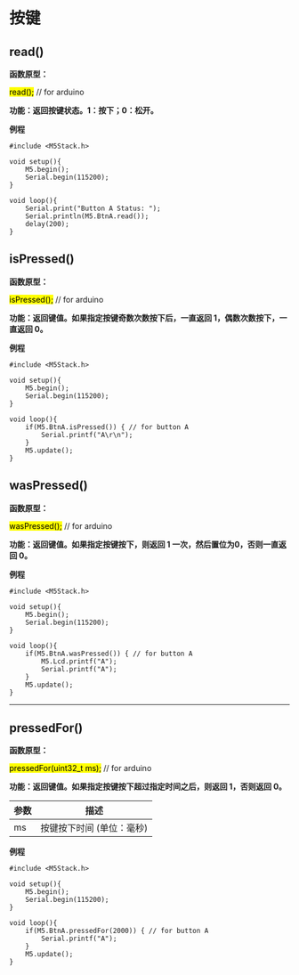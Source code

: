 # 按键

## read()

**函数原型：**

<mark>read();</mark> // for arduino

<!-- <mark>fillScreen(color)</mark> # for micropython -->

**功能：返回按键状态。1：按下；0：松开。**

**例程**
```arduino
#include <M5Stack.h>

void setup(){
    M5.begin();
    Serial.begin(115200);
}

void loop(){
    Serial.print("Button A Status: ");
    Serial.println(M5.BtnA.read());
    delay(200);
}
```

## isPressed()

**函数原型：**

<mark>isPressed();</mark> // for arduino

<!-- <mark>fillScreen(color)</mark> # for micropython -->

**功能：返回键值。如果指定按键奇数次数按下后，一直返回 1，偶数次数按下，一直返回 0。**

**例程**
```arduino
#include <M5Stack.h>

void setup(){
    M5.begin();
    Serial.begin(115200);
}

void loop(){
    if(M5.BtnA.isPressed()) { // for button A
        Serial.printf("A\r\n");
    }
    M5.update();
}
```

## wasPressed()

**函数原型：**

<mark>wasPressed();</mark> // for arduino

<!-- <mark>fillScreen(color)</mark> # for micropython -->

**功能：返回键值。如果指定按键按下，则返回 1 一次，然后置位为0，否则一直返回 0。**

**例程**
```arduino
#include <M5Stack.h>

void setup(){
    M5.begin();
    Serial.begin(115200);
}

void loop(){
    if(M5.BtnA.wasPressed()) { // for button A
        M5.Lcd.printf("A");
        Serial.printf("A");
    }
    M5.update();
}
```
<!-- ```python
# MicroPython
from m5stack import *
from m5ui import *

lcd.fillScreen(lcd.RED)
``` -->

* * *

## pressedFor()

**函数原型：**

<mark>pressedFor(uint32_t ms);</mark> // for arduino

<!-- <mark>fillScreen(color)</mark> # for micropython -->

**功能：返回键值。如果指定按键按下超过指定时间之后，则返回 1，否则返回 0。**

| 参数 | 描述 |
| --- | --- |
| ms | 按键按下时间 (单位：毫秒) |

**例程**
```arduino
#include <M5Stack.h>

void setup(){
    M5.begin();
    Serial.begin(115200);
}

void loop(){
    if(M5.BtnA.pressedFor(2000)) { // for button A
        Serial.printf("A");
    }
    M5.update();
}
```
<!-- ```python
# MicroPython
from m5stack import *
from m5ui import *

lcd.fillScreen(lcd.RED)
``` -->

<!-- * * * -->